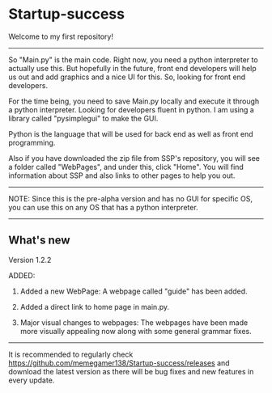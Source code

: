 # Startup-success
Welcome to my first repository!
___________________________________________________________________________________________________________________________________
So "Main.py" is the main code. Right now, you need a python interpreter to actually use this. But hopefully in the future,
 front end developers will help us out and add graphics and a nice UI for this. So, looking for front end developers.

For the time being, you need to save Main.py locally and execute it through a python interpreter. Looking for developers 
fluent in python. I am using a library called "pysimplegui" to make the GUI.

Python is the language that will be used for back end as well as front end programming.

Also if you have downloaded the zip file from SSP's repository, you will see a folder called "WebPages", and under this, 
click "Home". You will find information about SSP and also links to other pages to help you out.
___________________________________________________________________________________________________________________________________

NOTE: Since this is the pre-alpha version and has no GUI for specific OS, you can use this on any OS that has a python interpreter.
___________________________________________________________________________________________________________________________________

## What's new
Version 1.2.2

ADDED:
1. Added a new WebPage: A webpage called "guide" has been added.

2. Added a direct link to home page in main.py.

3. Major visual changes to webpages: The webpages have been made more visually appealing now along with some general grammar fixes.
___________________________________________________________________________________________________________________________________
It is recommended to regularly check https://github.com/memegamer138/Startup-success/releases and download the latest version as there will be bug fixes and new features
in every update.

